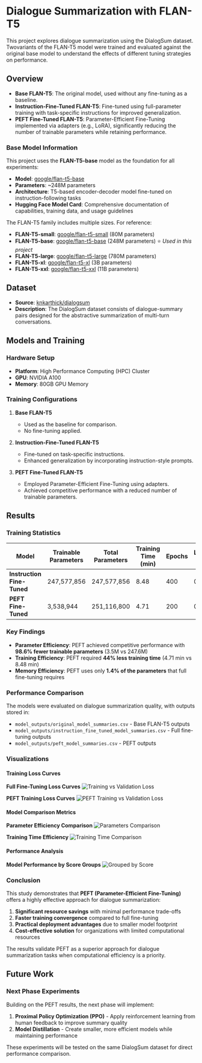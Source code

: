 # Dialogue Summarization with FLAN-T5

This project explores dialogue summarization using the DialogSum dataset. Twovariants of the FLAN-T5 model were trained and evaluated against the original base model to understand the effects of different tuning strategies on performance.

## Overview

- **Base FLAN-T5**: The original model, used without any fine-tuning as a baseline.
- **Instruction-Fine-Tuned FLAN-T5**: Fine-tuned using full-parameter training with task-specific instructions for improved generalization.
- **PEFT Fine-Tuned FLAN-T5**: Parameter-Efficient Fine-Tuning implemented via adapters (e.g., LoRA), significantly reducing the number of trainable parameters while retaining performance.

### Base Model Information

This project uses the **FLAN-T5-base** model as the foundation for all experiments:

- **Model**: [google/flan-t5-base](https://huggingface.co/google/flan-t5-base)
- **Parameters**: ~248M parameters
- **Architecture**: T5-based encoder-decoder model fine-tuned on instruction-following tasks
- **Hugging Face Model Card**: Comprehensive documentation of capabilities, training data, and usage guidelines

The FLAN-T5 family includes multiple sizes. For reference:
- **FLAN-T5-small**: [google/flan-t5-small](https://huggingface.co/google/flan-t5-small) (80M parameters)
- **FLAN-T5-base**: [google/flan-t5-base](https://huggingface.co/google/flan-t5-base) (248M parameters) ⭐ *Used in this project*
- **FLAN-T5-large**: [google/flan-t5-large](https://huggingface.co/google/flan-t5-large) (780M parameters)
- **FLAN-T5-xl**: [google/flan-t5-xl](https://huggingface.co/google/flan-t5-xl) (3B parameters)
- **FLAN-T5-xxl**: [google/flan-t5-xxl](https://huggingface.co/google/flan-t5-xxl) (11B parameters)

## Dataset

- **Source**: [knkarthick/dialogsum](https://huggingface.co/datasets/knkarthick/dialogsum)
- **Description**: The DialogSum dataset consists of dialogue-summary pairs designed for the abstractive summarization of multi-turn conversations.

## Models and Training

### Hardware Setup

- **Platform**: High Performance Computing (HPC) Cluster
- **GPU**: NVIDIA A100 
- **Memory**: 80GB GPU Memory


### Training Configurations

1. **Base FLAN-T5**  
    - Used as the baseline for comparison.
    - No fine-tuning applied.

2. **Instruction-Fine-Tuned FLAN-T5**  
    - Fine-tuned on task-specific instructions.
    - Enhanced generalization by incorporating instruction-style prompts.

3. **PEFT Fine-Tuned FLAN-T5**  
    - Employed Parameter-Efficient Fine-Tuning using adapters.
    - Achieved competitive performance with a reduced number of trainable parameters.

## Results

### Training Statistics

| Model | Trainable Parameters | Total Parameters | Training Time (min) | Epochs | Learning Rate |
|-------|---------------------|------------------|-------------------|---------|---------------|
| **Instruction Fine-Tuned** | 247,577,856 | 247,577,856 | 8.48 | 400 | 0.001 |
| **PEFT Fine-Tuned** | 3,538,944 | 251,116,800 | 4.71 | 200 | 0.001 |

### Key Findings

- **Parameter Efficiency**: PEFT achieved competitive performance with **98.6% fewer trainable parameters** (3.5M vs 247.6M)
- **Training Efficiency**: PEFT required **44% less training time** (4.71 min vs 8.48 min)
- **Memory Efficiency**: PEFT uses only **1.4% of the parameters** that full fine-tuning requires

### Performance Comparison

The models were evaluated on dialogue summarization quality, with outputs stored in:
- `model_outputs/original_model_summaries.csv` - Base FLAN-T5 outputs
- `model_outputs/instruction_fine_tuned_model_summaries.csv` - Full fine-tuning outputs  
- `model_outputs/peft_model_summaries.csv` - PEFT outputs

### Visualizations

#### Training Loss Curves

**Full Fine-Tuning Loss Curves**
![Training vs Validation Loss](figs/training_vs_validation_loss.png)

**PEFT Training Loss Curves**
![PEFT Training vs Validation Loss](figs/peft_training_vs_validation_loss.png)

#### Model Comparison Metrics

**Parameter Efficiency Comparison**
![Parameters Comparison](figs/parameters_comparison.png)

**Training Time Efficiency**
![Training Time Comparison](figs/training_time_comparison.png)

#### Performance Analysis

**Model Performance by Score Groups**
![Grouped by Score](figs/grouped_by_score.png)

### Conclusion

This study demonstrates that **PEFT (Parameter-Efficient Fine-Tuning)** offers a highly effective approach for dialogue summarization:

1. **Significant resource savings** with minimal performance trade-offs
2. **Faster training convergence** compared to full fine-tuning
3. **Practical deployment advantages** due to smaller model footprint
4. **Cost-effective solution** for organizations with limited computational resources

The results validate PEFT as a superior approach for dialogue summarization tasks when computational efficiency is a priority.

## Future Work

### Next Phase Experiments

Building on the PEFT results, the next phase will implement:

1. **Proximal Policy Optimization (PPO)** - Apply reinforcement learning from human feedback to improve summary quality
2. **Model Distillation** - Create smaller, more efficient models while maintaining performance

These experiments will be tested on the same DialogSum dataset for direct performance comparison.

